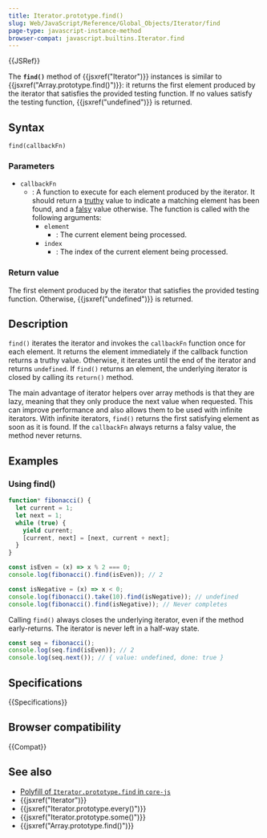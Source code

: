 ```yaml
---
title: Iterator.prototype.find()
slug: Web/JavaScript/Reference/Global_Objects/Iterator/find
page-type: javascript-instance-method
browser-compat: javascript.builtins.Iterator.find
---
```


{{JSRef}}

The **`find()`** method of {{jsxref("Iterator")}} instances is similar to {{jsxref("Array.prototype.find()")}}: it returns the first element produced by the iterator that satisfies the provided testing function. If no values satisfy the testing function, {{jsxref("undefined")}} is returned.

## Syntax

```js-nolint
find(callbackFn)
```

### Parameters

- `callbackFn`
  - : A function to execute for each element produced by the iterator. It should return a [truthy](/en-US/docs/Glossary/Truthy) value to indicate a matching element has been found, and a [falsy](/en-US/docs/Glossary/Falsy) value otherwise. The function is called with the following arguments:
    - `element`
      - : The current element being processed.
    - `index`
      - : The index of the current element being processed.

### Return value

The first element produced by the iterator that satisfies the provided testing function. Otherwise, {{jsxref("undefined")}} is returned.

## Description

`find()` iterates the iterator and invokes the `callbackFn` function once for each element. It returns the element immediately if the callback function returns a truthy value. Otherwise, it iterates until the end of the iterator and returns `undefined`. If `find()` returns an element, the underlying iterator is closed by calling its `return()` method.

The main advantage of iterator helpers over array methods is that they are lazy, meaning that they only produce the next value when requested. This can improve performance and also allows them to be used with infinite iterators. With infinite iterators, `find()` returns the first satisfying element as soon as it is found. If the `callbackFn` always returns a falsy value, the method never returns.

## Examples

### Using find()

```js
function* fibonacci() {
  let current = 1;
  let next = 1;
  while (true) {
    yield current;
    [current, next] = [next, current + next];
  }
}

const isEven = (x) => x % 2 === 0;
console.log(fibonacci().find(isEven)); // 2

const isNegative = (x) => x < 0;
console.log(fibonacci().take(10).find(isNegative)); // undefined
console.log(fibonacci().find(isNegative)); // Never completes
```

Calling `find()` always closes the underlying iterator, even if the method early-returns. The iterator is never left in a half-way state.

```js
const seq = fibonacci();
console.log(seq.find(isEven)); // 2
console.log(seq.next()); // { value: undefined, done: true }
```

## Specifications

{{Specifications}}

## Browser compatibility

{{Compat}}

## See also

- [Polyfill of `Iterator.prototype.find` in `core-js`](https://github.com/zloirock/core-js#iterator-helpers)
- {{jsxref("Iterator")}}
- {{jsxref("Iterator.prototype.every()")}}
- {{jsxref("Iterator.prototype.some()")}}
- {{jsxref("Array.prototype.find()")}}
